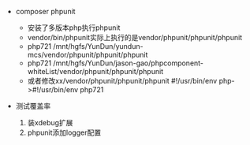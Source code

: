 * composer phpunit
    * 安装了多版本php执行phpunit
    * vendor/bin/phpunit实际上执行的是vendor/phpunit/phpunit/phpunit
    * php721 /mnt/hgfs/YunDun/yundun-mcs/vendor/phpunit/phpunit/phpunit
    * php721 /mnt/hgfs/YunDun/jason-gao/phpcomponent-whiteList/vendor/phpunit/phpunit/phpunit
    * 或者修改xx/vendor/phpunit/phpunit/phpunit #!/usr/bin/env php->#!/usr/bin/env php721
    
* 测试覆盖率
    1. 装xdebug扩展
    2. phpunit添加logger配置
    ```
 <logging>
        <log type="coverage-html" target="./tests/coverage/html"/>
 </logging>
 
```

    